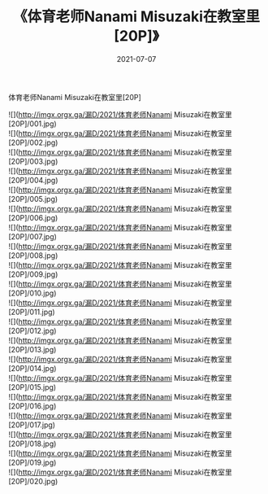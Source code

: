 ﻿---
layout: post
title:  《体育老师Nanami Misuzaki在教室里[20P]》
date:   2021-07-07
img: http://imgx.orgx.ga/漏D/2021/体育老师Nanami Misuzaki在教室里[20P]/000.jpg
categories: [美女, 清纯, 唯美]
---

体育老师Nanami Misuzaki在教室里[20P]

  ![](http://imgx.orgx.ga/漏D/2021/体育老师Nanami Misuzaki在教室里[20P]/001.jpg) <br> ![](http://imgx.orgx.ga/漏D/2021/体育老师Nanami Misuzaki在教室里[20P]/002.jpg) <br> ![](http://imgx.orgx.ga/漏D/2021/体育老师Nanami Misuzaki在教室里[20P]/003.jpg) <br> ![](http://imgx.orgx.ga/漏D/2021/体育老师Nanami Misuzaki在教室里[20P]/004.jpg) <br> ![](http://imgx.orgx.ga/漏D/2021/体育老师Nanami Misuzaki在教室里[20P]/005.jpg) <br> ![](http://imgx.orgx.ga/漏D/2021/体育老师Nanami Misuzaki在教室里[20P]/006.jpg) <br> ![](http://imgx.orgx.ga/漏D/2021/体育老师Nanami Misuzaki在教室里[20P]/007.jpg) <br> ![](http://imgx.orgx.ga/漏D/2021/体育老师Nanami Misuzaki在教室里[20P]/008.jpg) <br> ![](http://imgx.orgx.ga/漏D/2021/体育老师Nanami Misuzaki在教室里[20P]/009.jpg) <br> ![](http://imgx.orgx.ga/漏D/2021/体育老师Nanami Misuzaki在教室里[20P]/010.jpg) <br> ![](http://imgx.orgx.ga/漏D/2021/体育老师Nanami Misuzaki在教室里[20P]/011.jpg) <br> ![](http://imgx.orgx.ga/漏D/2021/体育老师Nanami Misuzaki在教室里[20P]/012.jpg) <br> ![](http://imgx.orgx.ga/漏D/2021/体育老师Nanami Misuzaki在教室里[20P]/013.jpg) <br> ![](http://imgx.orgx.ga/漏D/2021/体育老师Nanami Misuzaki在教室里[20P]/014.jpg) <br> ![](http://imgx.orgx.ga/漏D/2021/体育老师Nanami Misuzaki在教室里[20P]/015.jpg) <br> ![](http://imgx.orgx.ga/漏D/2021/体育老师Nanami Misuzaki在教室里[20P]/016.jpg) <br> ![](http://imgx.orgx.ga/漏D/2021/体育老师Nanami Misuzaki在教室里[20P]/017.jpg) <br> ![](http://imgx.orgx.ga/漏D/2021/体育老师Nanami Misuzaki在教室里[20P]/018.jpg) <br> ![](http://imgx.orgx.ga/漏D/2021/体育老师Nanami Misuzaki在教室里[20P]/019.jpg) <br> ![](http://imgx.orgx.ga/漏D/2021/体育老师Nanami Misuzaki在教室里[20P]/020.jpg) <br>